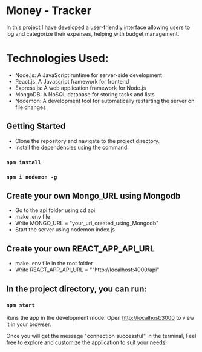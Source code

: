 # Money - Tracker
In this project I have developed a user-friendly interface allowing users to log and categorize their expenses, helping with budget management.

# Technologies Used:
* Node.js: A JavaScript runtime for server-side development
* React.js: A Javascript framework for frontend
* Express.js: A web application framework for Node.js
* MongoDB: A NoSQL database for storing tasks and lists
* Nodemon: A development tool for automatically restarting the server on file changes

## Getting Started

* Clone the repository and navigate to the project directory.
* Install the dependencies using the command:
### `npm install`
### `npm i nodemon -g`

## Create your own Mongo_URL using Mongodb 
* Go to the api folder using cd api
* make .env file
* Write MONGO_URL = "your_url_created_using_Mongodb"
* Start the server using nodemon index.js

## Create your own REACT_APP_API_URL
* make .env file in the root folder
* Write REACT_APP_API_URL = ""http://localhost:4000/api"

## In the project directory, you can run:
### `npm start`
Runs the app in the development mode.
Open [http://localhost:3000](http://localhost:3000) to view it in your browser.



Once you will get the message "connection successful" in the terminal, Feel free to explore and customize the application to suit your needs!
